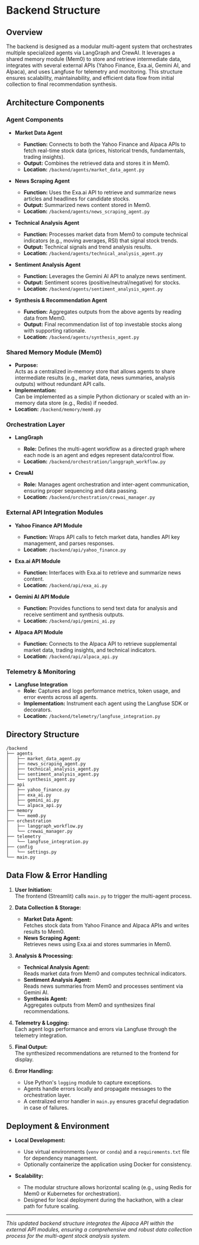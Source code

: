 # Backend Structure

## Overview

The backend is designed as a modular multi-agent system that orchestrates multiple specialized agents via LangGraph and CrewAI. It leverages a shared memory module (Mem0) to store and retrieve intermediate data, integrates with several external APIs (Yahoo Finance, Exa.ai, Gemini AI, and Alpaca), and uses Langfuse for telemetry and monitoring. This structure ensures scalability, maintainability, and efficient data flow from initial collection to final recommendation synthesis.

## Architecture Components

### Agent Components

- **Market Data Agent**
  - **Function:** Connects to both the Yahoo Finance and Alpaca APIs to fetch real-time stock data (prices, historical trends, fundamentals, trading insights).
  - **Output:** Combines the retrieved data and stores it in Mem0.
  - **Location:** `/backend/agents/market_data_agent.py`

- **News Scraping Agent**
  - **Function:** Uses the Exa.ai API to retrieve and summarize news articles and headlines for candidate stocks.
  - **Output:** Summarized news content stored in Mem0.
  - **Location:** `/backend/agents/news_scraping_agent.py`

- **Technical Analysis Agent**
  - **Function:** Processes market data from Mem0 to compute technical indicators (e.g., moving averages, RSI) that signal stock trends.
  - **Output:** Technical signals and trend analysis results.
  - **Location:** `/backend/agents/technical_analysis_agent.py`

- **Sentiment Analysis Agent**
  - **Function:** Leverages the Gemini AI API to analyze news sentiment.
  - **Output:** Sentiment scores (positive/neutral/negative) for stocks.
  - **Location:** `/backend/agents/sentiment_analysis_agent.py`

- **Synthesis & Recommendation Agent**
  - **Function:** Aggregates outputs from the above agents by reading data from Mem0.
  - **Output:** Final recommendation list of top investable stocks along with supporting rationale.
  - **Location:** `/backend/agents/synthesis_agent.py`

### Shared Memory Module (Mem0)

- **Purpose:**  
  Acts as a centralized in-memory store that allows agents to share intermediate results (e.g., market data, news summaries, analysis outputs) without redundant API calls.
- **Implementation:**  
  Can be implemented as a simple Python dictionary or scaled with an in-memory data store (e.g., Redis) if needed.
- **Location:** `/backend/memory/mem0.py`

### Orchestration Layer

- **LangGraph**
  - **Role:** Defines the multi-agent workflow as a directed graph where each node is an agent and edges represent data/control flow.
  - **Location:** `/backend/orchestration/langgraph_workflow.py`

- **CrewAI**
  - **Role:** Manages agent orchestration and inter-agent communication, ensuring proper sequencing and data passing.
  - **Location:** `/backend/orchestration/crewai_manager.py`

### External API Integration Modules

- **Yahoo Finance API Module**
  - **Function:** Wraps API calls to fetch market data, handles API key management, and parses responses.
  - **Location:** `/backend/api/yahoo_finance.py`

- **Exa.ai API Module**
  - **Function:** Interfaces with Exa.ai to retrieve and summarize news content.
  - **Location:** `/backend/api/exa_ai.py`

- **Gemini AI API Module**
  - **Function:** Provides functions to send text data for analysis and receive sentiment and synthesis outputs.
  - **Location:** `/backend/api/gemini_ai.py`

- **Alpaca API Module**
  - **Function:** Connects to the Alpaca API to retrieve supplemental market data, trading insights, and technical indicators.
  - **Location:** `/backend/api/alpaca_api.py`

### Telemetry & Monitoring

- **Langfuse Integration**
  - **Role:** Captures and logs performance metrics, token usage, and error events across all agents.
  - **Implementation:** Instrument each agent using the Langfuse SDK or decorators.
  - **Location:** `/backend/telemetry/langfuse_integration.py`

## Directory Structure

```
/backend
├── agents
│   ├── market_data_agent.py
│   ├── news_scraping_agent.py
│   ├── technical_analysis_agent.py
│   ├── sentiment_analysis_agent.py
│   └── synthesis_agent.py
├── api
│   ├── yahoo_finance.py
│   ├── exa_ai.py
│   ├── gemini_ai.py
│   └── alpaca_api.py
├── memory
│   └── mem0.py
├── orchestration
│   ├── langgraph_workflow.py
│   └── crewai_manager.py
├── telemetry
│   └── langfuse_integration.py
├── config
│   └── settings.py
└── main.py
```

## Data Flow & Error Handling

1. **User Initiation:**  
   The frontend (Streamlit) calls `main.py` to trigger the multi-agent process.

2. **Data Collection & Storage:**  
   - **Market Data Agent:**  
     Fetches stock data from Yahoo Finance and Alpaca APIs and writes results to Mem0.
   - **News Scraping Agent:**  
     Retrieves news using Exa.ai and stores summaries in Mem0.

3. **Analysis & Processing:**  
   - **Technical Analysis Agent:**  
     Reads market data from Mem0 and computes technical indicators.
   - **Sentiment Analysis Agent:**  
     Reads news summaries from Mem0 and processes sentiment via Gemini AI.
   - **Synthesis Agent:**  
     Aggregates outputs from Mem0 and synthesizes final recommendations.

4. **Telemetry & Logging:**  
   Each agent logs performance and errors via Langfuse through the telemetry integration.

5. **Final Output:**  
   The synthesized recommendations are returned to the frontend for display.
   
6. **Error Handling:**  
   - Use Python's `logging` module to capture exceptions.
   - Agents handle errors locally and propagate messages to the orchestration layer.
   - A centralized error handler in `main.py` ensures graceful degradation in case of failures.

## Deployment & Environment

- **Local Development:**  
  - Use virtual environments (`venv` or `conda`) and a `requirements.txt` file for dependency management.
  - Optionally containerize the application using Docker for consistency.

- **Scalability:**  
  - The modular structure allows horizontal scaling (e.g., using Redis for Mem0 or Kubernetes for orchestration).
  - Designed for local deployment during the hackathon, with a clear path for future scaling.

---

*This updated backend structure integrates the Alpaca API within the external API modules, ensuring a comprehensive and robust data collection process for the multi-agent stock analysis system.*